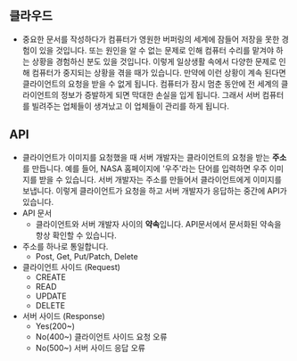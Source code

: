 ## 클라우드

* 중요한 문서를 작성하다가 컴퓨터가 영원한 버퍼링의 세계에 잠들어 저장을 못한 경험이 있을 것입니다. 또는 원인을 알 수 없는 문제로 인해 컴퓨터 수리를 맡겨야 하는 상황을 경험하신 분도 있을 것입니다. 이렇게 일상생활 속에서 다양한 문제로 인해 컴퓨터가 중지되는 상황을 겪을 때가 있습니다. 만약에 이런 상황이 계속 된다면 클라이언트의 요청을 받을 수 없게 됩니다. 컴퓨터가 잠시 멈춘 동안에 전 세계의 클라이언트의 정보가 증발하게 되면 막대한 손실을 입게 됩니다. 그래서 서버 컴퓨터를 빌려주는 업체들이 생겨났고 이 업체들이 관리를 하게 됩니다. 



## API

* 클라이언트가 이미지를 요청했을 때 서버 개발자는 클라이언트의 요청을 받는 **주소**를 만듭니다. 예를 들어, NASA 홈페이지에 '우주'라는 단어를 입력하면 우주 이미지를 받을 수 있습니다. 서버 개발자는 주소를 만들어서 클라이언트에게 이미지를 보냅니다. 이렇게 클라이언트가 요청을 하고 서버 개발자가 응답하는 중간에 API가 있습니다.
* API 문서
  * 클라이언트와 서버 개발자 사이의 **약속**입니다. API문서에서 문서화된 약속을 항상 확인할 수 있습니다.
* 주소를 하나로 통일합니다.
  * Post, Get, Put/Patch, Delete
* 클라이언트 사이드 (Request)
  * CREATE
  * READ
  * UPDATE
  * DELETE
* 서버 사이드 (Response)
  * Yes(200~) 
  * No(400~) 클라이언트 사이드 요청 오류
  * No(500~) 서버 사이드 응답 오류
